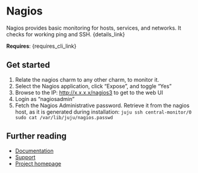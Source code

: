 # Nagios

Nagios provides basic monitoring for hosts, services, and networks. It checks for working ping and SSH. {details_link}

**Requires**: {requires_cli_link}

## Get started

1. Relate the nagios charm to any other charm, to monitor it. 
2. Select the Nagios application, click “Expose”, and toggle “Yes”
3. Browse to the IP: http://x.x.x.x/nagios3 to get to the web UI
4. Login as “nagiosadmin”
5. Fetch the Nagios Administrative password. Retrieve it from the nagios host, as it is generated during installation: 
 `juju ssh central-monitor/0 sudo cat /var/lib/juju/nagios.passwd`

## Further reading

- [Documentation](http://www.nagios.org/documentation)
- [Support](https://www.nagios.org/support/)
- [Project homepage](https://launchpad.net/nagios-charm)